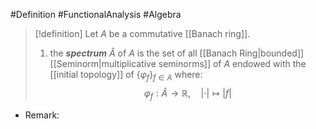 #Definition #FunctionalAnalysis #Algebra 

> [!definition]
> Let $A$ be a commutative [[Banach ring]].
> 1. the ***spectrum*** $\widehat{A}$ of $A$ is the set of all [[Banach Ring|bounded]] [[Seminorm|multiplicative seminorms]] of $A$ endowed with the [[initial topology]] of $\{ \varphi_{f} \}_{f\in A}$ where:$$\varphi_{f}:\widehat{A}\to \mathbb{R},\quad \left| \cdot  \right| \mapsto \left| f \right|$$

- Remark: